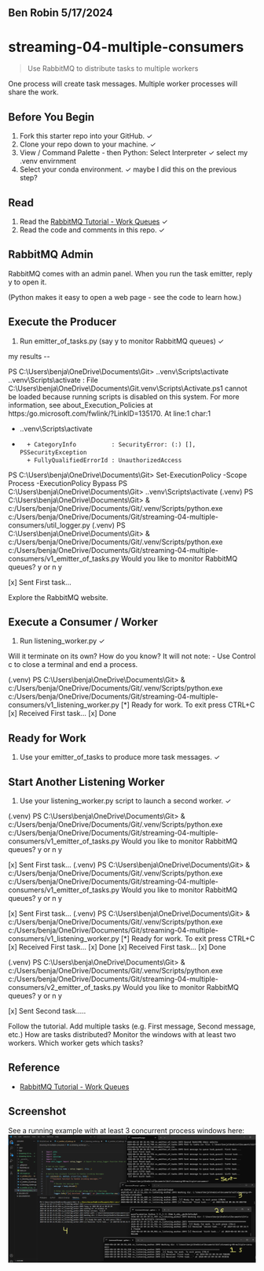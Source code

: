 ## Ben Robin 5/17/2024

# streaming-04-multiple-consumers

> Use RabbitMQ to distribute tasks to multiple workers

One process will create task messages. Multiple worker processes will share the work. 


## Before You Begin

1. Fork this starter repo into your GitHub. ✓
1. Clone your repo down to your machine. ✓
1. View / Command Palette - then Python: Select Interpreter ✓ select my .venv envirnment
1. Select your conda environment. ✓ maybe I did this on the previous step? 

## Read

1. Read the [RabbitMQ Tutorial - Work Queues](https://www.rabbitmq.com/tutorials/tutorial-two-python.html) ✓
1. Read the code and comments in this repo. ✓

## RabbitMQ Admin 

RabbitMQ comes with an admin panel. When you run the task emitter, reply y to open it. 

(Python makes it easy to open a web page - see the code to learn how.)

## Execute the Producer

1. Run emitter_of_tasks.py (say y to monitor RabbitMQ queues) ✓
 
 my results -- 

PS C:\Users\benja\OneDrive\Documents\Git> .\.venv\Scripts\activate
.\.venv\Scripts\activate : File C:\Users\benja\OneDrive\Documents\Git\.venv\Scripts\Activate.ps1 cannot be loaded because running scripts is disabled on this system. For more information, see about_Execution_Policies at 
https:/go.microsoft.com/fwlink/?LinkID=135170.
At line:1 char:1
+ .\.venv\Scripts\activate
+ ~~~~~~~~~~~~~~~~~~~~~~~~
    + CategoryInfo          : SecurityError: (:) [], PSSecurityException
    + FullyQualifiedErrorId : UnauthorizedAccess
PS C:\Users\benja\OneDrive\Documents\Git> Set-ExecutionPolicy -Scope Process -ExecutionPolicy Bypass
PS C:\Users\benja\OneDrive\Documents\Git> .\.venv\Scripts\activate
(.venv) PS C:\Users\benja\OneDrive\Documents\Git> & c:/Users/benja/OneDrive/Documents/Git/.venv/Scripts/python.exe c:/Users/benja/OneDrive/Documents/Git/streaming-04-multiple-consumers/util_logger.py
(.venv) PS C:\Users\benja\OneDrive\Documents\Git> & c:/Users/benja/OneDrive/Documents/Git/.venv/Scripts/python.exe c:/Users/benja/OneDrive/Documents/Git/streaming-04-multiple-consumers/v1_emitter_of_tasks.py
Would you like to monitor RabbitMQ queues? y or n y


 [x] Sent First task...

Explore the RabbitMQ website.

## Execute a Consumer / Worker

1. Run listening_worker.py ✓

Will it terminate on its own? How do you know?  It will not note: - Use Control c to close a terminal and end a process.

(.venv) PS C:\Users\benja\OneDrive\Documents\Git> & c:/Users/benja/OneDrive/Documents/Git/.venv/Scripts/python.exe c:/Users/benja/OneDrive/Documents/Git/streaming-04-multiple-consumers/v1_listening_worker.py
 [*] Ready for work. To exit press CTRL+C
 [x] Received First task...
 [x] Done


## Ready for Work

1. Use your emitter_of_tasks to produce more task messages. ✓

## Start Another Listening Worker 

1. Use your listening_worker.py script to launch a second worker.  ✓

(.venv) PS C:\Users\benja\OneDrive\Documents\Git> & c:/Users/benja/OneDrive/Documents/Git/.venv/Scripts/python.exe c:/Users/benja/OneDrive/Documents/Git/streaming-04-multiple-consumers/v1_emitter_of_tasks.py
Would you like to monitor RabbitMQ queues? y or n y


 [x] Sent First task...
(.venv) PS C:\Users\benja\OneDrive\Documents\Git> & c:/Users/benja/OneDrive/Documents/Git/.venv/Scripts/python.exe c:/Users/benja/OneDrive/Documents/Git/streaming-04-multiple-consumers/v1_emitter_of_tasks.py
Would you like to monitor RabbitMQ queues? y or n y


 [x] Sent First task...
(.venv) PS C:\Users\benja\OneDrive\Documents\Git> & c:/Users/benja/OneDrive/Documents/Git/.venv/Scripts/python.exe c:/Users/benja/OneDrive/Documents/Git/streaming-04-multiple-consumers/v1_listening_worker.py
 [*] Ready for work. To exit press CTRL+C
 [x] Received First task...
 [x] Done
 [x] Received First task...
 [x] Done

(.venv) PS C:\Users\benja\OneDrive\Documents\Git> & c:/Users/benja/OneDrive/Documents/Git/.venv/Scripts/python.exe c:/Users/benja/OneDrive/Documents/Git/streaming-04-multiple-consumers/v2_emitter_of_tasks.py
Would you like to monitor RabbitMQ queues? y or n y


 [x] Sent Second task.....


Follow the tutorial. 
Add multiple tasks (e.g. First message, Second message, etc.)
How are tasks distributed? 
Monitor the windows with at least two workers. 
Which worker gets which tasks?


## Reference

- [RabbitMQ Tutorial - Work Queues](https://www.rabbitmq.com/tutorials/tutorial-two-python.html)


## Screenshot

See a running example with at least 3 concurrent process windows here:
![alt text](image.png)
